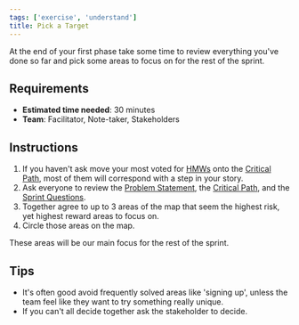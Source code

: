 ```yaml
---
tags: ['exercise', 'understand']
title: Pick a Target
---
```


At the end of your first phase take some time to review everything you've done so far and pick some areas to focus on for the rest of the sprint.

## Requirements

- **Estimated time needed**: 30 minutes
- **Team**: Facilitator, Note-taker, Stakeholders

## Instructions

1. If you haven't ask move your most voted for [HMWs](/sprint-guide/exercises/how-might-we) onto the [Critical Path](/sprint-guide/exercises/critical-path), most of them will correspond with a step in your story.
2. Ask everyone to review the [Problem Statement](/sprint-guide/exercises/problem-statement), the [Critical Path](/sprint-guide/exercises/critical-path), and the [Sprint Questions](/sprint-guide/exercises/sprint-questions).
3. Together agree to up to 3 areas of the map that seem the highest risk, yet highest reward areas to focus on.
4. Circle those areas on the map.

These areas will be our main focus for the rest of the sprint.

## Tips

- It's often good avoid frequently solved areas like 'signing up', unless the team feel like they want to try something really unique.
- If you can't all decide together ask the stakeholder to decide.
